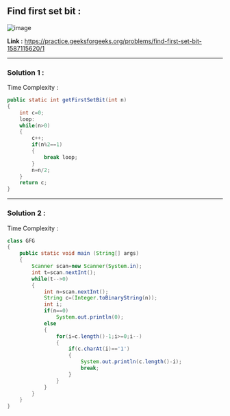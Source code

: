 ## Find first set bit :

![image](https://user-images.githubusercontent.com/23376002/169872990-2ef06025-b768-403a-b0e3-5ced840b880a.png)


**Link :** https://practice.geeksforgeeks.org/problems/find-first-set-bit-1587115620/1


------------------------------------------------------------------------------------------------------------------------------------------------------


### Solution 1 :

Time Complexity :


```java
public static int getFirstSetBit(int n)
{
    int c=0;
    loop:
    while(n>0)
    {
        c++;
        if(n%2==1)
        {
            break loop;
        }
        n=n/2;
    }
    return c;    
}
```


------------------------------------------------------------------------------------------------------------------------------------------------------


### Solution 2 :

Time Complexity :


```java
class GFG
{
	public static void main (String[] args)
    {
        Scanner scan=new Scanner(System.in);
        int t=scan.nextInt();
        while(t-->0)
        {
            int n=scan.nextInt();
            String c=(Integer.toBinaryString(n));
		    int i;
		    if(n==0)
		        System.out.println(0);
		    else
		    {
    		    for(i=c.length()-1;i>=0;i--)
    		    {
    		        if(c.charAt(i)=='1')
    		        {
    		            System.out.println(c.length()-i);
    		            break;
    		        }
    		    }
		    }
        }
    }
}
```



